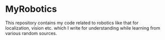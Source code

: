 # MyRobotics
This repository contains my code related to robotics like that for localization, vision etc. which I write for understanding while learning from various random sources.
